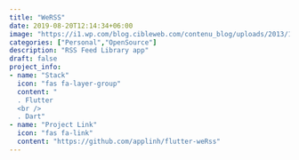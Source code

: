 ```yaml
---
title: "WeRSS"
date: 2019-08-20T12:14:34+06:00
image: "https://i1.wp.com/blog.cibleweb.com/contenu_blog/uploads/2013/12/flux-rss.png?fit=256%2C256&ssl=1"
categories: ["Personal","OpenSource"]
description: "RSS Feed Library app"
draft: false
project_info:
- name: "Stack"
  icon: "fas fa-layer-group"
  content: "
  . Flutter
  <br />
  . Dart"
- name: "Project Link"
  icon: "fas fa-link"
  content: "https://github.com/applinh/flutter-weRss"
---
```


